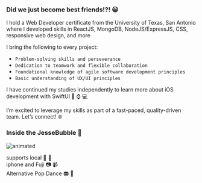 ### Did we just become best friends!?! 😀

I hold a Web Developer certificate from the University of Texas, San Antonio where I developed skills in ReactJS, MongoDB, NodeJS/ExpressJS, CSS, responsive web design, and more

I bring the following to every project:
- `Problem-solving skills and perseverance`
- `Dedication to teamwork and flexible collaboration`
- `Foundational knowledge of agile software development principles`
- `Basic understanding of UX/UI principles`

I have continued my studies independently to learn more about iOS development with SwiftUI 📱 ⌚ 💻

I’m excited to leverage my skills as part of a fast-paced, quality-driven team. Let’s connect! 🌐

### Inside the JesseBubble 👀
![animated](https://user-images.githubusercontent.com/92760924/157807043-ebd4bb39-d914-4178-b2b8-803694e868b2.GIF)

supports local 🍺 🥃 <br>
iphone and Fuji 📷 📹 <br>
Alternative Pop Dance 📻 🎵 <br>

<!--
**jessebubble/jessebubble** is a ✨ _special_ ✨ repository because its `README.md` (this file) appears on your GitHub profile.

Here are some ideas to get you started:

- 🔭 I’m currently working on ...
- 🌱 I’m currently learning ...
- 👯 I’m looking to collaborate on ...
- 🤔 I’m looking for help with ...
- 💬 Ask me about ...
- 📫 How to reach me: ...
- 😄 Pronouns: ...
- ⚡ Fun fact: ...
-->
